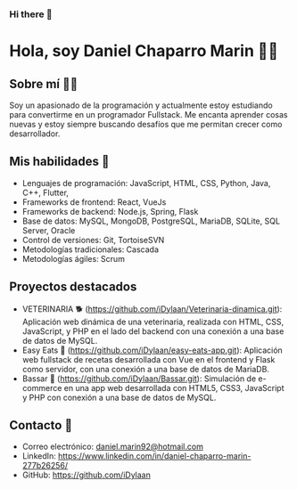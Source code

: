 ### Hi there 👋

# Hola, soy Daniel Chaparro Marin 👋😁

## Sobre mí 💁‍♂️
Soy un apasionado de la programación y actualmente estoy estudiando para convertirme en un programador Fullstack. Me encanta aprender cosas nuevas y estoy siempre buscando desafíos que me permitan crecer como desarrollador.

## Mis habilidades 💪
- Lenguajes de programación: JavaScript, HTML, CSS, Python, Java, C++, Flutter, 
- Frameworks de frontend: React, VueJs
- Frameworks de backend: Node.js, Spring, Flask
- Base de datos: MySQL, MongoDB, PostgreSQL, MariaDB, SQLite, SQL Server, Oracle
- Control de versiones: Git, TortoiseSVN
- Metodologías tradicionales: Cascada
- Metodologías ágiles: Scrum

## Proyectos destacados
- VETERINARIA 🐕 (https://github.com/iDylaan/Veterinaria-dinamica.git): Aplicación web dinámica de una veterinaria, realizada con HTML, CSS, JavaScript, y PHP en el lado del backend con una conexión a una base de datos de MySQL.
- Easy Eats 🥞 (https://github.com/iDylaan/easy-eats-app.git): Aplicación web fullstack de recetas desarrollada con Vue en el frontend y Flask como servidor, con una conexión a una base de datos de MariaDB.
- Bassar 🛒 (https://github.com/iDylaan/Bassar.git): Simulación de e-commerce en una app web desarrollada con HTML5, CSS3, JavaScript y PHP con conexión a una base de datos de MySQL.

## Contacto 📒
- Correo electrónico: daniel.marin92@hotmail.com
- LinkedIn: https://www.linkedin.com/in/daniel-chaparro-marin-277b26256/
- GitHub: https://github.com/iDylaan

<!--
**iDylaan/iDylaan** is a ✨ _special_ ✨ repository because its `README.md` (this file) appears on your GitHub profile.

Here are some ideas to get you started:

- 🔭 I’m currently working on ...
- 🌱 I’m currently learning ...
- 👯 I’m looking to collaborate on ...
- 🤔 I’m looking for help with ...
- 💬 Ask me about ...
- 📫 How to reach me: ...
- 😄 Pronouns: ...
- ⚡ Fun fact: ...
-->
